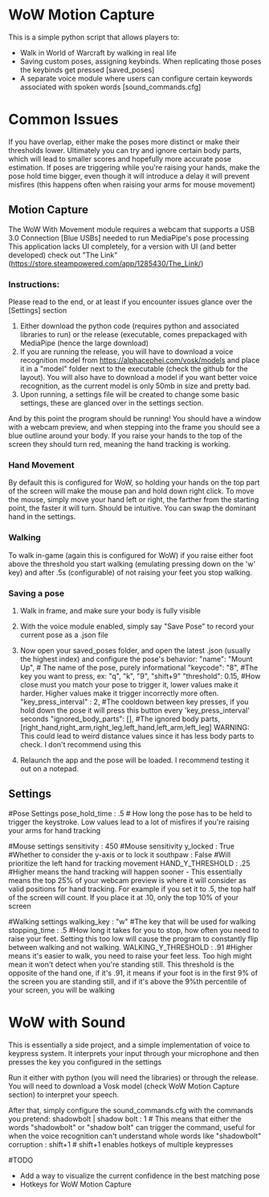 # WoW Motion Capture
This is a simple python script that allows players to:

- Walk in World of Warcraft by walking in real life
- Saving custom poses, assigning keybinds. When replicating those poses the keybinds get pressed [saved_poses]
- A separate voice module where users can configure certain keywords associated with spoken words [sound_commands.cfg]

# Common Issues
If you have overlap, either make the poses more distinct or make their thresholds lower. Ultimately you can try and ignore certain body parts, which will lead to smaller scores and hopefully more accurate pose estimation.
If poses are triggering while you're raising your hands, make the pose hold time bigger, even though it will introduce a delay it will prevent misfires (this happens often when raising your arms for mouse movement)

## Motion Capture
The WoW With Movement module requires a webcam that supports a USB 3.0 Connection [Blue USBs] needed to run MediaPipe's pose processing
This application lacks UI completely, for a version with UI (and better developed) check out "The Link" (https://store.steampowered.com/app/1285430/The_Link/)

### Instructions:
Please read to the end, or at least if you encounter issues glance over the [Settings] section

1. Either download the python code (requires python and associated libraries to run) or the release (executable, comes prepackaged with MediaPipe (hence the large download)
2. If you are running the release, you will have to download a voice recognition model from https://alphacephei.com/vosk/models and place it in a "model" folder next to the executable (check the github for the layout). You will also have to download a model if you want better voice recognition, as the current model is only 50mb in size and pretty bad.
3. Upon running, a settings file will be created to change some basic settings, these are glanced over in the settings section.

And by this point the program should be running! You should have a window with a webcam preview, and when stepping into the frame you should see a blue outline around your body.
If you raise your hands to the top of the screen they should turn red, meaning the hand tracking is working.

### Hand Movement
By default this is configured for WoW, so holding your hands on the top part of the screen will make the mouse pan and hold down right click.
To move the mouse, simply move your hand left or right, the farther from the starting point, the faster it will turn. Should be intuitive. You can swap the dominant hand in the settings.

### Walking
To walk in-game (again this is configured for WoW) if you raise either foot above the threshold you start walking (emulating pressing down on the 'w' key) and after .5s (configurable) of not raising your feet you stop walking.

### Saving a pose

1. Walk in frame, and make sure your body is fully visible
2. With the voice module enabled, simply say "Save Pose" to record your current pose as a .json file
3. Now open your saved_poses folder, and open the latest .json (usually the highest index) and configure the pose's behavior:
  "name": "Mount Up", # The name of the pose, purely informational
  "keycode": "8", #The key you want to press, ex: "q", "k", "9", "shift+9" 
  "threshold": 0.15, #How close must you match your pose to trigger it, lower values make it harder. Higher values make it trigger incorrectly more often.
  "key_press_interval" : 2, #The cooldown between key presses, if you hold down the pose it will press this button every 'key_press_interval' seconds
  "ignored_body_parts": [], #The ignored body parts, [right_hand,right_arm,right_leg,left_hand,left_arm,left_leg] WARNING: This could lead to weird distance values since it has less body parts to check. I don't recommend using this

4. Relaunch the app and the pose will be loaded. I recommend testing it out on a notepad.

## Settings
#Pose Settings
pose_hold_time : .5 # How long the pose has to be held to trigger the keystroke. Low values lead to a lot of misfires if you're raising your arms for hand tracking

#Mouse settings
sensitivity : 450 #Mouse sensitivity
y_locked : True #Whether to consider the y-axis or to lock it
southpaw : False #Will prioritize the left hand for tracking movement
HAND_Y_THRESHOLD : .25 #Higher means the hand tracking will happen sooner - This essentially means the top 25% of your webcam preview is where it will consider as valid positions for hand tracking.
For example if you set it to .5, the top half of the screen will count. If you place it at .10, only the top 10% of your screen

#Walking settings
walking_key : "w" #The key that will be used for walking
stopping_time : .5 #How long it takes for you to stop, how often you need to raise your feet. Setting this too low will cause the program to constantly flip between walking and not walking. 
WALKING_Y_THRESHOLD : .91 #Higher means it's easier to walk, you need to raise your feet less. Too high might mean it won't detect when you're standing still.
This threshold is the opposite of the hand one, if it's .91, it means if your foot is in the first 9% of the screen you are standing still, and if it's above the 9%th percentile of your screen, you will be walking

# WoW with Sound
This is essentially a side project, and a simple implementation of voice to keypress system. It interprets your input through your microphone and then presses the key you configured in the settings

Run it either with python (you will need the libraries) or through the release.
You will need to download a Vosk model (check WoW Motion Capture section) to interpret your speech.

After that, simply configure the sound_commands.cfg with the commands you pretend:
shadowbolt | shadow bolt : 1 # This means that either the words "shadowbolt" or "shadow bolt" can trigger the command, useful for when the voice recognition can't understand whole words like "shadowbolt" 
corruption : shift+1 # shift+1 enables hotkeys of multiple keypresses

#TODO
- Add a way to visualize the current confidence in the best matching pose
- Hotkeys for WoW Motion Capture
